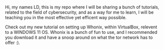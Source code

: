 Hi, my names LD, this is my repo where I will be sharing a bunch of tutorials,
related to the field of cybersecurity, and as a way for me to learn,
I will be teaching you in the most effective yet efficent way possible.

Check out my new tutorial on setting up Whonix, within VirtualBox, relevent to a WINDOWS 11 OS.
Whonix is a bunch of fun to use, and I recommended you download it and have a snoop around on what the tor network has to offer :).


